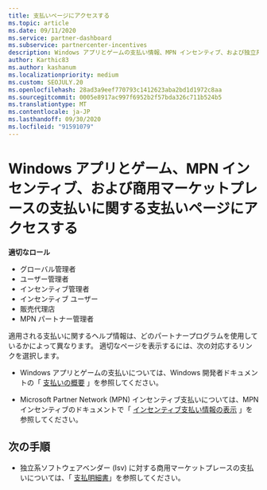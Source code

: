 ```yaml
---
title: 支払いページにアクセスする
ms.topic: article
ms.date: 09/11/2020
ms.service: partner-dashboard
ms.subservice: partnercenter-incentives
description: Windows アプリとゲームの支払い情報、MPN インセンティブ、および独立系ソフトウェアベンダー向けの商用マーケットプレース支払いにアクセスする方法について説明します。
author: Karthic83
ms.author: kashanum
ms.localizationpriority: medium
ms.custom: SEOJULY.20
ms.openlocfilehash: 28ad3a9eef770793c1412623aba2bd1d1972c8aa
ms.sourcegitcommit: 0005e8917ac997f6952b2f57bda326c711b524b5
ms.translationtype: MT
ms.contentlocale: ja-JP
ms.lasthandoff: 09/30/2020
ms.locfileid: "91591079"
---
```

# <a name="access-payouts-pages-for-windows-apps-and-games-mpn-incentives-and-commercial-marketplace-payments"></a>Windows アプリとゲーム、MPN インセンティブ、および商用マーケットプレースの支払いに関する支払いページにアクセスする

**適切なロール**

- グローバル管理者
- ユーザー管理者
- インセンティブ管理者
- インセンティブ ユーザー
- 販売代理店
- MPN パートナー管理者

適用される支払いに関するヘルプ情報は、どのパートナープログラムを使用しているかによって異なります。 適切なページを表示するには、次の対応するリンクを選択します。

- Windows アプリとゲームの支払いについては、Windows 開発者ドキュメントの「 [支払いの概要](/windows/uwp/publish/payout-summary) 」を参照してください。

- Microsoft Partner Network (MPN) インセンティブ支払いについては、MPN インセンティブのドキュメントで「 [インセンティブ支払い情報の表示](understand-incentive-payouts.md) 」を参照してください。

## <a name="next-steps"></a>次の手順

- 独立系ソフトウェアベンダー (Isv) に対する商用マーケットプレースの支払いについては、「 [支払明細書](payout-statement.md)」を参照してください。